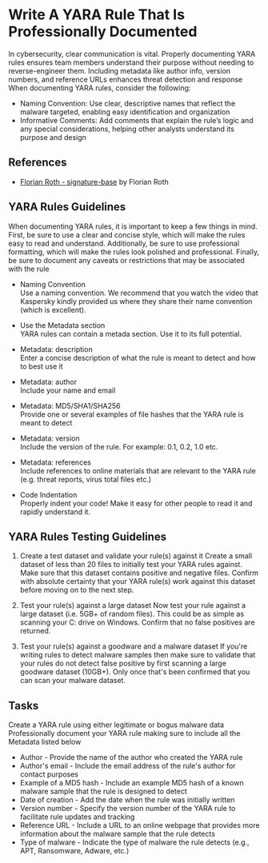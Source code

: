 # Write A YARA Rule That Is Professionally Documented
In cybersecurity, clear communication is vital. Properly documenting YARA rules ensures team members understand their purpose without needing to reverse-engineer them. Including metadata like author info, version numbers, and reference URLs enhances threat detection and response
<br/>
When documenting YARA rules, consider the following:
- Naming Convention: Use clear, descriptive names that reflect the malware targeted, enabling easy identification and organization
- Informative Comments: Add comments that explain the rule’s logic and any special considerations, helping other analysts understand its purpose and design

## References
- [Florian Roth - signature-base](https://github.com/Neo23x0/signature-base/tree/master/yara) by Florian Roth


## YARA Rules Guidelines
When documenting YARA rules, it is important to keep a few things in mind. First, be sure to use a clear and concise style, which will make the rules easy to read and understand. Additionally, be sure to use professional formatting, which will make the rules look polished and professional. Finally, be sure to document any caveats or restrictions that may be associated with the rule

- Naming Convention <br/>
Use a naming convention. We recommend that you watch the video that Kaspersky kindly provided us where they share their name convention (which is excellent).

- Use the Metadata section <br/>
YARA rules can contain a metada section. Use it to its full potential.

- Metadata: description <br/>
Enter a concise description of what the rule is meant to detect and how to best use it

- Metadata: author <br/>
Include your name and email

- Metadata: MD5/SHA1/SHA256 <br/>
Provide one or several examples of file hashes that the YARA rule is meant to detect

- Metadata: version <br/>
Include the version of the rule. For example: 0.1, 0.2, 1.0 etc.

- Metadata: references <br/>
Include references to online materials that are relevant to the YARA rule (e.g. threat reports, virus total files etc.)

- Code Indentation <br/>
Properly indent your code! Make it easy for other people to read it and rapidly understand it.


## YARA Rules Testing Guidelines
1. Create a test dataset and validate your rule(s) against it
Create a small dataset of less than 20 files to initially test your YARA rules against. Make sure that this dataset contains positive and negative files. Confirm with absolute certainty that your YARA rule(s) work against this dataset before moving on to the next step.

2. Test your rule(s) against a large dataset
Now test your rule against a large dataset (i.e. 5GB+ of random files). This could be as simple as scanning your C: drive on Windows. Confirm that no false positives are returned.

3. Test your rule(s) against a goodware and a malware dataset
If you're writing rules to detect malware samples then make sure to validate that your rules do not detect false positive by first scanning a large goodware dataset (10GB+). Only once that's been confirmed that you can scan your malware dataset.


## Tasks
Create a YARA rule using either legitimate or bogus malware data
Professionally document your YARA rule making sure to include all the Metadata listed below
- Author - Provide the name of the author who created the YARA rule
- Author's email - Include the email address of the rule's author for contact purposes
- Example of a MD5 hash - Include an example MD5 hash of a known malware sample that the rule is designed to detect
- Date of creation - Add the date when the rule was initially written
- Version number - Specify the version number of the YARA rule to facilitate rule updates and tracking
- Reference URL - Include a URL to an online webpage that provides more information about the malware sample that the rule detects
- Type of malware - Indicate the type of malware the rule detects (e.g., APT, Ransomware, Adware, etc.)


